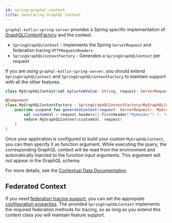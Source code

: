 ```yaml
---
id: spring-graphql-context
title: Generating GraphQL Context
---
```

`graphql-kotlin-spring-server` provides a Spring specific implementation of [GraphQLContextFactory](../graphql-context-factory.md) and the context.

* `SpringGraphQLContext` - Implements the Spring `ServerRequest` and federation tracing `HTTPRequestHeaders`
* `SpringGraphQLContextFactory` - Generates a `SpringGraphQLContext` per request

If you are using `graphql-kotlin-spring-server`, you should extend `SpringGraphQLContext` and `SpringGraphQLContextFactory` to maintain support with all the other features.

```kotlin
class MyGraphQLContext(val myCustomValue: String, request: ServerRequest) : SpringGraphQLContext(request)

@Component
class MyGraphQLContextFactory : SpringGraphQLContextFactory<MyGraphQLContext>() {
    override suspend fun generateContext(request: ServerRequest): MyGraphQLContext {
        val customVal = request.headers().firstHeader("MyHeader") ?: "defaultValue"
        return MyGraphQLContext(customVal, request)
    }
}
```

Once your application is configured to build your custom `MyGraphQLContext`, you can then specify it as function argument.
While executing the query, the corresponding GraphQL context will be read from the environment and automatically injected to the function input arguments.
This argument will not appear in the GraphQL schema.

For more details, see the [Contextual Data Documentation](../../schema-generator/execution/contextual-data.md).

## Federated Context

If you need [federation tracing support](../../schema-generator/federation/federation-tracing.md), you can set the appropiate [configuration properties](./spring-properties.md).
The provided `SpringGraphQLContext` implements the required federation methods for tracing, so as long as you extend this context class you will maintain feature support.
